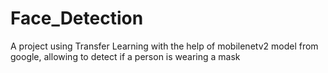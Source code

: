 # Face_Detection
A project using Transfer Learning with the help of mobilenetv2 model from google, allowing to detect if a person is wearing a mask
